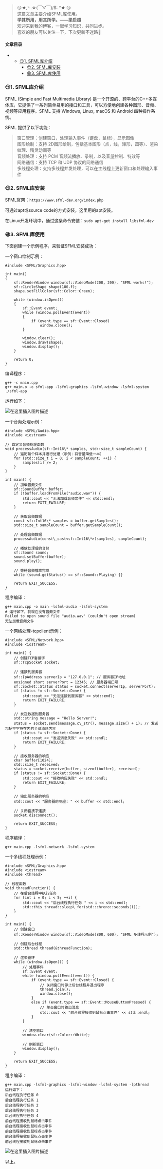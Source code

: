 







> 
> 😏*★,°*:.☆(￣▽￣)/$:*.°★* 😏  
>  这篇文章主要介绍SFML库使用。  
>  **学其所用，用其所学。——梁启超**  
>  欢迎来到我的博客，一起学习知识，共同进步。  
>  喜欢的朋友可以关注一下，下次更新不迷路🥞
> 
> 
> 




#### 文章目录


* + [:smirk:1. SFML库介绍](#smirk1_SFML_7)
	+ [:blush:2. SFML库安装](#blush2_SFML_18)
	+ [:satisfied:3. SFML库使用](#satisfied3_SFML_24)




### 😏1. SFML库介绍


SFML (Simple and Fast Multimedia Library) 是一个开源的、跨平台的C++多媒体库，它提供了一系列简单易用的接口和工具，可以方便地创建各种图形、音频、视频等应用程序。SFML 支持 Windows, Linux, macOS 和 Android 四种操作系统。


SFML 提供了以下功能：



> 
> 窗口管理：创建窗口，处理输入事件（键盘，鼠标），显示图像  
>  图形绘制：支持 2D图形绘制，包括基本图形（点，线，矩形，圆等）、渲染纹理、精灵动画等  
>  音频处理：支持 PCM 音频流播放、录制，以及音量控制、特效等  
>  网络通信：支持 TCP 和 UDP 协议的网络通信  
>  多线程处理：支持多线程并发处理，可以在主线程上更新窗口和处理输入事件
> 
> 
> 


### 😊2. SFML库安装


SFML官网：`https://www.sfml-dev.org/index.php`


可通过apt或source code的方式安装，这里用的apt安装。


在Linux开发环境中，通过这条命令安装：`sudo apt-get install libsfml-dev`


### 😆3. SFML库使用


下面创建一个示例程序，来验证SFML安装成功：


一个窗口绘制示例：



```
#include <SFML/Graphics.hpp>

int main()
{
    sf::RenderWindow window(sf::VideoMode(200, 200), "SFML works!");
    sf::CircleShape shape(100.f);
    shape.setFillColor(sf::Color::Green);

    while (window.isOpen())
    {
        sf::Event event;
        while (window.pollEvent(event))
        {
            if (event.type == sf::Event::Closed)
                window.close();
        }

        window.clear();
        window.draw(shape);
        window.display();
    }

    return 0;
}

```

编译程序：



```
g++ -c main.cpp
g++ main.o -o sfml-app -lsfml-graphics -lsfml-window -lsfml-system
./sfml-app

```

运行如下：


![在这里插入图片描述](https://img-blog.csdnimg.cn/b29b8bbad6114dcb91d634033c030921.png)


一个音频处理示例：



```
#include <SFML/Audio.hpp>
#include <iostream>

// 自定义音频处理函数
void processAudio(sf::Int16\* samples, std::size_t sampleCount) {
    // 遍历每个样本并进行处理（示例：将音量降低一半）
    for (std::size_t i = 0; i < sampleCount; ++i) {
        samples[i] /= 2;
    }
}

int main() {
    // 加载音频文件
    sf::SoundBuffer buffer;
    if (!buffer.loadFromFile("audio.wav")) {
        std::cout << "无法加载音频文件" << std::endl;
        return EXIT_FAILURE;
    }

    // 获取音频数据
    const sf::Int16\* samples = buffer.getSamples();
    std::size_t sampleCount = buffer.getSampleCount();

    // 处理音频数据
    processAudio(const\_cast<sf::Int16\*>(samples), sampleCount);

    // 播放处理后的音频
    sf::Sound sound;
    sound.setBuffer(buffer);
    sound.play();

    // 等待音频播放完成
    while (sound.getStatus() == sf::Sound::Playing) {}

    return EXIT_SUCCESS;
}

```

程序编译：



```
g++ main.cpp -o main -lsfml-audio -lsfml-system
# 运行如下，我现在没有音频文件
Failed to open sound file "audio.wav" (couldn't open stream)
无法加载音频文件

```

一个网络处理-tcpclient示例：



```
#include <SFML/Network.hpp>
#include <iostream>

int main() {
    // 创建TCP套接字
    sf::TcpSocket socket;

    // 连接到服务器
    sf::IpAddress serverIp = "127.0.0.1"; // 服务器IP地址
    unsigned short serverPort = 12345; // 服务器端口号
    sf::Socket::Status status = socket.connect(serverIp, serverPort);
    if (status != sf::Socket::Done) {
        std::cout << "无法连接到服务器" << std::endl;
        return EXIT_FAILURE;
    }

    // 发送数据到服务器
    std::string message = "Hello Server!";
    status = socket.send(message.c\_str(), message.size() + 1); // 发送包括空字符在内的全部消息内容
    if (status != sf::Socket::Done) {
        std::cout << "发送消息失败" << std::endl;
        return EXIT_FAILURE;
    }

    // 接收服务器的响应
    char buffer[1024];
    std::size_t received;
    status = socket.receive(buffer, sizeof(buffer), received);
    if (status != sf::Socket::Done) {
        std::cout << "接收响应失败" << std::endl;
        return EXIT_FAILURE;
    }

    // 输出服务器的响应
    std::cout << "服务器的响应: " << buffer << std::endl;

    // 关闭套接字连接
    socket.disconnect();

    return EXIT_SUCCESS;
}

```

程序编译：



```
g++ main.cpp -lsfml-network -lsfml-system

```

一个多线程处理示例：



```
#include <SFML/Graphics.hpp>
#include <iostream>
#include <thread>

// 线程函数
void threadFunction() {
    // 在后台线程中执行任务
    for (int i = 0; i < 5; ++i) {
        std::cout << "后台线程执行任务 " << i << std::endl;
        std::this_thread::sleep\_for(std::chrono::seconds(1));
    }
}

int main() {
    // 创建窗口
    sf::RenderWindow window(sf::VideoMode(800, 600), "SFML 多线程示例");

    // 创建后台线程
    std::thread thread(&threadFunction);

    // 渲染循环
    while (window.isOpen()) {
        // 处理事件
        sf::Event event;
        while (window.pollEvent(event)) {
            if (event.type == sf::Event::Closed) {
                // 关闭窗口时停止后台线程并退出程序
                thread.join();
                window.close();
            }
            else if (event.type == sf::Event::MouseButtonPressed) {
                // 单击窗口时输出消息
                std::cout << "前台线程接收到鼠标点击事件" << std::endl;
            }
        }

        // 清空窗口
        window.clear(sf::Color::White);

        // 刷新窗口
        window.display();
    }

    return EXIT_SUCCESS;
}

```

程序编译：



```
g++ main.cpp -lsfml-graphics -lsfml-window -lsfml-system -lpthread
运行如下：
后台线程执行任务 0
后台线程执行任务 1
后台线程执行任务 2
后台线程执行任务 3
后台线程执行任务 4
前台线程接收到鼠标点击事件
前台线程接收到鼠标点击事件
前台线程接收到鼠标点击事件
前台线程接收到鼠标点击事件
前台线程接收到鼠标点击事件

```

![在这里插入图片描述](https://img-blog.csdnimg.cn/6567c240f1b5443ab60e194d3ffe3803.png)


以上。





